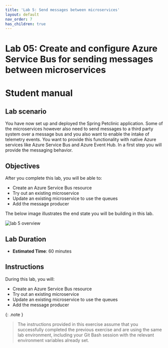```yaml
---
title: 'Lab 5: Send messages between microservices'
layout: default
nav_order: 7
has_children: true
---
```


# Lab 05: Create and configure Azure Service Bus for sending messages between microservices

# Student manual

## Lab scenario

You have now set up and deployed the Spring Petclinic application. Some of the microservices however also need to send messages to a third party system over a message bus and you also want to enable the intake of telemetry events. You want to provide this functionality with native Azure services like Azure Service Bus and Azure Event Hub. In a first step you will provide the messaging behavior.

## Objectives

After you complete this lab, you will be able to:

- Create an Azure Service Bus resource
- Try out an existing microservice
- Update an existing microservice to use the queues
- Add the message producer

The below image illustrates the end state you will be building in this lab.

![lab 5 overview](../../images/lab5.png)

## Lab Duration

- **Estimated Time**: 60 minutes

## Instructions

During this lab, you will:

- Create an Azure Service Bus resource
- Try out an existing microservice
- Update an existing microservice to use the queues
- Add the message producer

{: .note }
> The instructions provided in this exercise assume that you successfully completed the previous exercise and are using the same lab environment, including your Git Bash session with the relevant environment variables already set.
